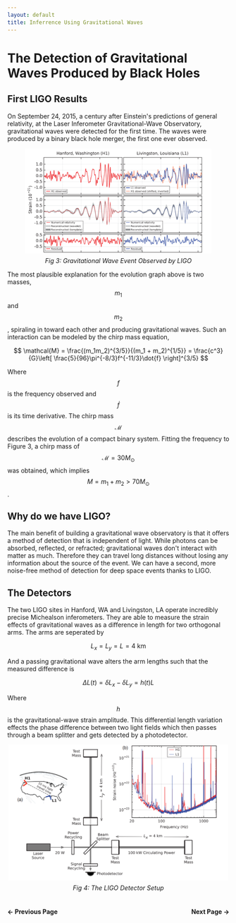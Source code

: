 ```yaml
---
layout: default
title: Inferrence Using Gravitational Waves
---
```


# The Detection of Gravitational Waves Produced by Black Holes
## First LIGO Results
On September 24, 2015, a century after Einstein's predictions of general relativity, at the Laser Inferometer Gravitational-Wave Observatory, gravitational waves were detected for the first time. The waves were produced by a binary black hole merger, the first one ever observed.

<figure style="text-align: center;">
  <img src="/assets/css/ligo_merger.png" alt="Gravitational Wave Event Observed by LIGO" width="500"/>
  <figcaption style="margin-top: 5px; font-style: italic;">Fig 3: Gravitational Wave Event Observed by LIGO</figcaption>
</figure>

The most plausible explanation for the evolution graph above is two masses, $$m_1$$ and $$m_2$$, spiraling in toward each other and producing gravitational waves.
Such an interaction can be modeled by the chirp mass equation,

$$
\mathcal{M} = \frac{(m_1m_2)^{3/5}}{(m_1 + m_2)^{1/5}} = \frac{c^3}{G}\left[ \frac{5}{96}\pi^{-8/3}f^{-11/3}\dot{f} \right]^{3/5}
$$

Where $$f$$ is the frequency observed and $$\dot{f}$$ is its time derivative. The chirp mass $$\mathcal{M}$$ describes the evolution of a compact binary system. Fitting the frequency to Figure 3, a chirp mass of $$\mathcal{M} = 30 M_\odot$$ was obtained, which implies $$M = m_1 + m_2 > 70 M_\odot$$.

## Why do we have LIGO?

The main benefit of building a gravitational wave observatory is that it offers a method of detection that is independent of light. While photons can be absorbed, reflected, or refracted; gravitational waves don't interact with matter as much. Therefore they can travel long distances without losing any information about the source of the event. We can have a second, more noise-free method of detection for deep space events thanks to LIGO.

## The Detectors

The two LIGO sites in Hanford, WA and Livingston, LA operate incredibly precise Michealson inferometers. They are able to measure the strain effects of gravitational waves as a difference in length for two orthogonal arms. The arms are seperated by

$$
L_x = L_y = L = 4 \text{ km}
$$

And a passing gravitational wave alters the arm lengths such that the measured difference is 

$$
\Delta L(t) = \delta L_x − \delta L_y = h(t)L
$$

Where $$h$$ is the gravitational-wave strain amplitude. This differential length variation effects the phase difference between two light fields which then passes through a beam splitter and gets detected by a photodetector.

<div style="text-align: center;">
  <img src="/assets/css/ligo_setup.png" alt="The LIGO Detector Setup" width="500" />
  <figcaption style="margin-top: 5px; font-style: italic;">Fig 4: The LIGO Detector Setup</figcaption>
</div>

<br>

<div style="display: flex; justify-content: space-between; margin-top: 20px;">
  <a href="/accretion_disk.html" style="text-decoration: none; font-weight: bold;">&#8592; Previous Page</a>
  <a href="/direct_imaging.html" style="text-decoration: none; font-weight: bold;">Next Page &#8594;</a>
</div>

<br>
